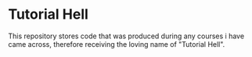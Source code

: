 # Tutorial Hell

This repository stores code that was produced during any courses i have came across, therefore receiving the loving name of "Tutorial Hell".